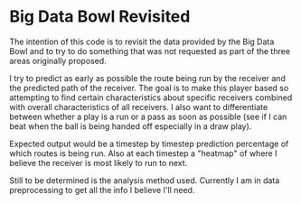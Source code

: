 # Big Data Bowl Revisited

The intention of this code is to revisit the data provided by the Big
Data Bowl and to try to do something that was not requested as part of
the three areas originally proposed. 

I try to predict as early as possible the route being run by the receiver
and the predicted path of the receiver. The goal is to make this player 
based so attempting to find certain characteristics about specific 
receivers combined with overall characteristics of all receivers. I
also want to differentiate between whether a play is a run or a pass
as soon as possible (see if I can beat when the ball is being handed
off especially in a draw play). 

Expected output would be a timestep by timestep prediction percentage
of which routes is being run. Also at each timestep a "heatmap" of 
where I believe the receiver is most likely to run to next.

Still to be determined is the analysis method used. Currently I am
in data preprocessing to get all the info I believe I'll need.